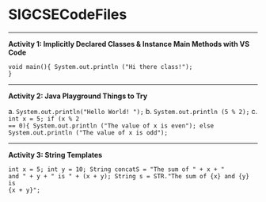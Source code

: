 # SIGCSECodeFiles

<hr>

<b>Activity 1: Implicitly Declared Classes & Instance Main Methods with VS Code</b>

<code>void main(){
     System.out.println ("Hi there class!");
}</code>
<hr>
<b>Activity 2: Java Playground Things to Try</b>


a.
<code>System.out.println("Hello World! ");</code>
b.
<code>System.out.println (5 % 2);</code>
c.
	<code>int x = 5; 
	if (x % 2 == 0){
		System.out.println ("The value of x is even");
	else
		System.out.println ("The value of x is odd");</code>
<hr>
<b>Activity 3: String Templates</b>


<code>int x = 5; 
int y = 10;
String concatS = "The sum of " + x + " and " + y + " is " + (x + y); 
String s =  STR."The sum of \{x} and \{y} is \{x + y}";</code>
